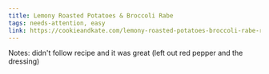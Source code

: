 ```yaml
---
title: Lemony Roasted Potatoes & Broccoli Rabe
tags: needs-attention, easy
link: https://cookieandkate.com/lemony-roasted-potatoes-broccoli-rabe-recipe/#tasty-recipes-23982-jump-target
---
```

Notes: didn't follow recipe and it was great (left out red pepper and the dressing)  

